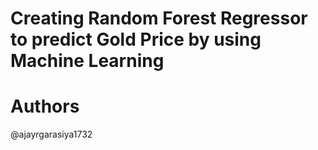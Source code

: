 # Creating Random Forest Regressor to predict Gold Price by using Machine Learning

# Authors
@ajayrgarasiya1732
